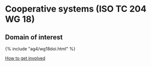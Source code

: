 # Cooperative systems (ISO TC 204 WG 18)

## Domain of interest

{% include "ag4/wg18doi.html" %}

[How to get involved](../contact.md)
